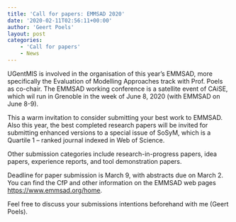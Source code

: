 ```yaml
---
title: 'Call for papers: EMMSAD 2020'
date: '2020-02-11T02:56:11+00:00'
author: 'Geert Poels'
layout: post
categories:
    - 'Call for papers'
    - News
---
```


UGentMIS is involved in the organisation of this year’s EMMSAD, more specifically the Evaluation of Modelling Approaches track with Prof. Poels as co-chair. The EMMSAD working conference is a satellite event of CAiSE, which wil run in Grenoble in the week of June 8, 2020 (with EMMSAD on June 8-9).

This a warm invitation to consider submitting your best work to EMMSAD. Also this year, the best completed research papers will be invited for submitting enhanced versions to a special issue of SoSyM, which is a Quartile 1 – ranked journal indexed in Web of Science.

Other submission categories include research-in-progress papers, idea papers, experience reports, and tool demonstration papers.

Deadline for paper submission is March 9, with abstracts due on March 2. You can find the CfP and other information on the EMMSAD web pages <https://www.emmsad.org/home>.

Feel free to discuss your submissions intentions beforehand with me (Geert Poels).